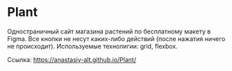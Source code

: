 # Plant

Одностраничный сайт магазина растений по бесплатному макету в Figma.
Все кнопки не несут каких-либо действий (после нажатия ничего не происходит).
Используемые технолигии: grid, flexbox.

Ссылка: https://anastasiy-alt.github.io/Plant/
